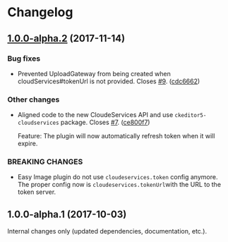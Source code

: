 Changelog
=========

## [1.0.0-alpha.2](https://github.com/ckeditor/ckeditor5-easy-image/compare/v1.0.0-alpha.1...v1.0.0-alpha.2) (2017-11-14)

### Bug fixes

* Prevented UploadGateway from being created when cloudServices#tokenUrl is not provided. Closes [#9](https://github.com/ckeditor/ckeditor5-easy-image/issues/9). ([cdc6662](https://github.com/ckeditor/ckeditor5-easy-image/commit/cdc6662))

### Other changes

* Aligned code to the new CloudeServices API and use `ckeditor5-cloudservices` package. Closes [#7](https://github.com/ckeditor/ckeditor5-easy-image/issues/7). ([ce800f7](https://github.com/ckeditor/ckeditor5-easy-image/commit/ce800f7))

  Feature: The plugin will now automatically refresh token when it will expire.

### BREAKING CHANGES

* Easy Image plugin do not use `cloudeservices.token` config anymore. The proper config now is `cloudeservices.tokenUrl`with the URL to the token server.


## 1.0.0-alpha.1 (2017-10-03)

Internal changes only (updated dependencies, documentation, etc.).
